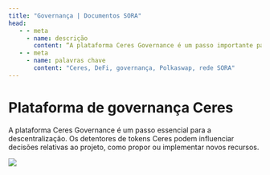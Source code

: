 ```yaml
---
title: "Governança | Documentos SORA"
head:
   - - meta
     - name: descrição
       content: “A plataforma Ceres Governance é um passo importante para a descentralização”
   - - meta
     - name: palavras chave
       content: "Ceres, DeFi, governança, Polkaswap, rede SORA"
---
```


# Plataforma de governança Ceres

A plataforma Ceres Governance é um passo essencial para a descentralização.
Os detentores de tokens Ceres podem influenciar decisões relativas ao projeto, como propor ou implementar novos recursos.

![](../.gitbook/assets/governance.png)
